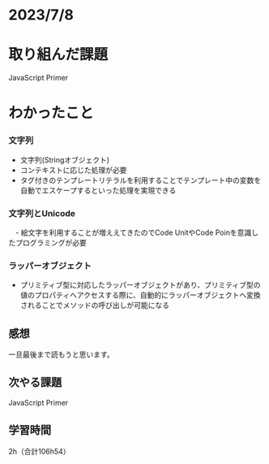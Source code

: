 # 2023/7/8
# 取り組んだ課題
JavaScript Primer

# わかったこと
### 文字列
- 文字列(Stringオブジェクト)
- コンテキストに応じた処理が必要
- タグ付きのテンプレートリテラルを利用することでテンプレート中の変数を自動でエスケープするといった処理を実現できる
### 文字列とUnicode
　- 絵文字を利用することが増ええてきたのでCode UnitやCode Poinを意識したプログラミングが必要
### ラッパーオブジェクト
- プリミティブ型に対応したラッパーオブジェクトがあり、プリミティブ型の値のプロパティへアクセスする際に、自動的にラッパーオブジェクトへ変換されることでメソッドの呼び出しが可能になる


## 感想
一旦最後まで読もうと思います。

## 次やる課題
JavaScript Primer

## 学習時間
2h（合計106h54）
